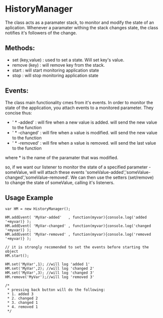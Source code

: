 HistoryManager
===============
The class acts as a paramater stack, to monitor and modify the state of an aplication. Whenever a paramater withing the stack changes state, the class notifies it's followers of the change.

Methods:
--------
 * set (key,value) : used to set a state. Will set key's value. 
 * remove (key) : will remove key from the stack.
 * start : will start monitoring application state
 * stop : will stop monitoring application state
 
Events:
--------
The class main functionality cmes from it's events. In order to monitor the state of the application, you attach events to a monitored parameter.
They concise thus:

  * ' * -added' : will fire when a new value is added. will send the new value to the function
  * ' * -changed' : will fire when a value is modified. will send the new value to the function
  * ' * -removed' : will fire when a value is removed. will send the last value to the function
  
where * is the name of the paramater that was modified.

so, if we want our listener to monitor the state of a specified parameter - someValue, will will attach these events 'someValue-added','someValue-changed','someValue-removed'.
We can then use the setters (set/remove) to change the state of someValue, calling it's listeners.

Usage Example
--------------

	var HM = new HistoryManager();
	
	HM.addEvent( 'MyVar-added'   , function(myvar){console.log('added '+myvar)} );
	HM.addEvent( 'MyVar-changed' , function(myvar){console.log('changed '+myvar)} );
	HM.addEvent( 'MyVar-removed' , function(myvar){console.log('removed '+myvar)} );
	
	// it is strongly recomended to set the events before starting the object
	HM.start();
	
	HM.set('MyVar',1); //will log 'added 1'
	HM.set('MyVar',2); //will log 'changed 2'
	HM.set('MyVar',3); //will log 'changed 3'
	HM.remove('MyVar');//will log 'removed 3'
	
	/* 
	 * pressing back button will do the following:
	 * 1. added 3
	 * 2. changed 2
	 * 3. changed 1
	 * 4. removed 1
	 */
	
	